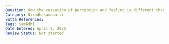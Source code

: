 ```yaml
---
Question: How the cessation of perception and feeling is different than the non-percipient realm?
Category: Nirodhasamāpatti
Sutta References:
Tags: Samādhi
Date Entered: April 2, 2025
Review Status: Not started
---
```

